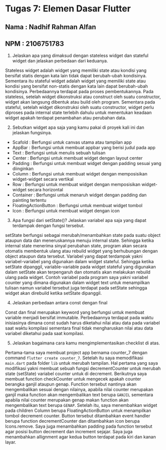# Tugas 7: Elemen Dasar Flutter

## Nama         : Nadhif Rahman Alfan

## NPM          : 2106751783

1. Jelaskan apa yang dimaksud dengan stateless widget dan stateful widget dan jelaskan perbedaan dari keduanya.

Stateless widget adalah widget yang memiliki state atau kondisi yang bersifat statis dengan kata lain tidak dapat berubah-ubah kondisinya. Sementara itu stateful widget adalah widget yang memiliki state atau kondisi yang bersifat non-statis dengan kata lain dapat berubah-ubah kondisinya. Perbedaannya terdapat pada proses pembentukannya. Pada stateless, setelah widget dikonstruksi atau construct oleh suatu constructor, widget akan langsung dibentuk atau build oleh program. Sementara pada stateful, setelah widget dikonstruksi oleh suatu constructor, widget perlu diproses pada internal state terlebih dahulu untuk menentukan keadaan widget apakah terdapat penambahan atau perubahan data.

2. Sebutkan widget apa saja yang kamu pakai di proyek kali ini dan jelaskan fungsinya.
  - Scafold : Berfungsi untuk canvas utama atau tampilan app
  - AppBar : Berfungsi untuk membuat appbar yang berisi judul pada app
  - Text : Berfungsi untuk menulis sebuah tulisan
  - Center : Berfungsi untuk membuat widget dengan layout center
  - Padding : Berfungsi untuk membuat widget dengan padding sesuai yang diinginkan
  - Column : Berfungsi untuk membuat widget dengan memposisikan widget-widget secara vertikal
  - Row : Berfungsi untuk membuat widget dengan memposisikan widget-widget secara horizontal
  - Container : Berfungsi untuk menaruh widget dengan padding dan painting tertentu
  - FloatingActionButton : Berfungsi untuk membuat widget tombol
  - Icon : Berfungsi untuk membuat widget dengan icon

3. Apa fungsi dari setState()? Jelaskan variabel apa saja yang dapat terdampak dengan fungsi tersebut.

setState berfungsi sebagai merubah/menambahkan state pada suatu object ataupun data dan meneruskannya menuju internal state. Sehingga ketika internal state menerima sinyal perubahan state, program akan secara otomatis membentuk ulang atau rebuild widget yang berhubungan dengan object ataupun data tersebut. Variabel yang dapat terdampak yakni variabel-variabel yang digunakan dalam widget stateful. Sehingga ketika setState dipanggil, variable-variable pada widget stateful yang digunakan dalam setState akan terpengaruh dan otomatis akan melakukan rebuild ulang pada widget. Contoh variabel pada program saya yakni variabel counter yang dimana digunakan dalam widget text untuk menampilkan tulisan namun variabel tersebut juga terdapat pada setState sehingga widget akan direbuild ketika setState dipanggil.

4. Jelaskan perbedaan antara const dengan final

Const dan final merupakan keyword yang berfungsi untuk membuat variable menjadi bersifat immutable. Perbedaannya terdapat pada waktu inisiasinya dimana const sudah harus diketahui nilai atau data pada variabel saat waktu kompilasi sementara final tidak mengharuskan nilai atau data variabel diketahui pada saat kompilasi.

5. Jelaskan bagaimana cara kamu mengimplementasikan checklist di atas.

Pertama-tama saya membuat project app bernama counter_7 dengan command `flutter create counter_7`. Setelah itu saya memodifikasi `main.dart` pada folder `lib` untuk merubah tampilan. Hal pertama yang saya modifikasi yakni membuat sebuah fungsi decrementCounter untuk merubah state (setState) variabel counter untuk di decrement. Berikutnya saya membuat function checkCounter untuk mengecek apakah counter berangka ganjil ataupun genap. Function tersebut nantinya akan mengembalikan sesuai dengan nilainya, apabila nilai counter merupakan ganjil maka function akan mengembalikan text berupa `GANJIL` sementara apabila nilai counter merupakan genap makan function akan mengembalikan text berupa `GENAP`. Setelah itu, saya menembahkan widget pada children Column berupa FloatingActionButton untuk menampilkan tombol decrement counter. Button tersebut ditambahkan event handler berupa function decrementCounter dan ditambahkan icon berupa Icons.remove. Saya juga menambahkan padding pada function tersebut agar posisi button decrement dan increment sejajar. Saya juga menambahkan allignment agar kedua button terdapat pada kiri dan kanan layar.

